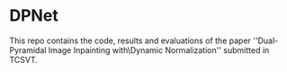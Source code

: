 # DPNet
This repo contains the code, results and evaluations of the paper ''Dual-Pyramidal Image Inpainting with\\Dynamic Normalization'' submitted in TCSVT.
